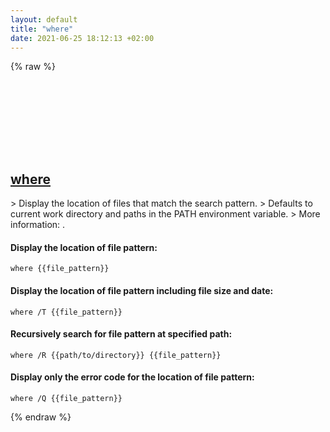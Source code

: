 ```yaml
---
layout: default
title: "where"
date: 2021-06-25 18:12:13 +02:00
---
```

{% raw %}
<h2 id="where">
  <a href="/en/windows/where.html">where</a> <a href="#where"><svg class="icon">
    <use href="/assets/images/unicode_sprite.svg#link" />
  </svg></a>
</h2>
> Display the location of files that match the search pattern.
> Defaults to current work directory and paths in the PATH environment variable.
> More information: <https://docs.microsoft.com/windows-server/administration/windows-commands/where>.

#### Display the location of file pattern:
```shell
where {{file_pattern}}
```
#### Display the location of file pattern including file size and date:
```shell
where /T {{file_pattern}}
```
#### Recursively search for file pattern at specified path:
```shell
where /R {{path/to/directory}} {{file_pattern}}
```
#### Display only the error code for the location of file pattern:
```shell
where /Q {{file_pattern}}
```
{% endraw %}